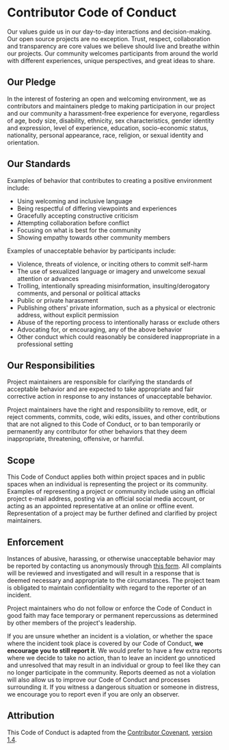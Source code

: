 # Contributor Code of Conduct

Our values guide us in our day-to-day interactions and decision-making. Our open
source projects are no exception. Trust, respect, collaboration and transparency
are core values we believe should live and breathe within our projects. Our
community welcomes participants from around the world with different
experiences, unique perspectives, and great ideas to share.

## Our Pledge

In the interest of fostering an open and welcoming environment, we as
contributors and maintainers pledge to making participation in our project and
our community a harassment-free experience for everyone, regardless of age, body
size, disability, ethnicity, sex characteristics, gender identity and
expression, level of experience, education, socio-economic status, nationality,
personal appearance, race, religion, or sexual identity and orientation.

## Our Standards

Examples of behavior that contributes to creating a positive environment
include:

- Using welcoming and inclusive language
- Being respectful of differing viewpoints and experiences
- Gracefully accepting constructive criticism
- Attempting collaboration before conflict
- Focusing on what is best for the community
- Showing empathy towards other community members

Examples of unacceptable behavior by participants include:

- Violence, threats of violence, or inciting others to commit self-harm
- The use of sexualized language or imagery and unwelcome sexual attention or
  advances
- Trolling, intentionally spreading misinformation, insulting/derogatory
  comments, and personal or political attacks
- Public or private harassment
- Publishing others' private information, such as a physical or electronic
  address, without explicit permission
- Abuse of the reporting process to intentionally harass or exclude others
- Advocating for, or encouraging, any of the above behavior
- Other conduct which could reasonably be considered inappropriate in a
  professional setting

## Our Responsibilities

Project maintainers are responsible for clarifying the standards of acceptable
behavior and are expected to take appropriate and fair corrective action in
response to any instances of unacceptable behavior.

Project maintainers have the right and responsibility to remove, edit, or reject
comments, commits, code, wiki edits, issues, and other contributions that are
not aligned to this Code of Conduct, or to ban temporarily or permanently any
contributor for other behaviors that they deem inappropriate, threatening,
offensive, or harmful.

## Scope

This Code of Conduct applies both within project spaces and in public spaces
when an individual is representing the project or its community. Examples of
representing a project or community include using an official project e-mail
address, posting via an official social media account, or acting as an appointed
representative at an online or offline event. Representation of a project may be
further defined and clarified by project maintainers.

## Enforcement

Instances of abusive, harassing, or otherwise unacceptable behavior may be
reported by contacting us anonymously through
[this form](http://todo.com/create_the_form). All complaints will be reviewed
and investigated and will result in a response that is deemed necessary and
appropriate to the circumstances. The project team is obligated to maintain
confidentiality with regard to the reporter of an incident.

Project maintainers who do not follow or enforce the Code of Conduct in good
faith may face temporary or permanent repercussions as determined by other
members of the project's leadership.

If you are unsure whether an incident is a violation, or whether the space where
the incident took place is covered by our Code of Conduct, **we encourage you to
still report it**. We would prefer to have a few extra reports where we decide
to take no action, than to leave an incident go unnoticed and unresolved that
may result in an individual or group to feel like they can no longer participate
in the community. Reports deemed as not a violation will also allow us to
improve our Code of Conduct and processes surrounding it. If you witness a
dangerous situation or someone in distress, we encourage you to report even if
you are only an observer.

## Attribution

This Code of Conduct is adapted from the
[Contributor Covenant](https://www.contributor-covenant.org/),
[version 1.4](https://www.contributor-covenant.org/version/1/4/code-of-conduct.html).
